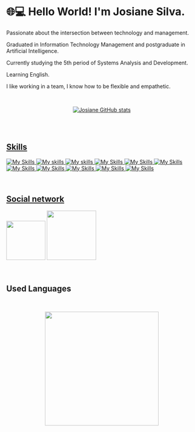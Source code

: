 # 🌐💻 Hello World! I'm Josiane Silva. 


Passionate about the intersection between technology and management.

Graduated in Information Technology Management and postgraduate in Artificial Intelligence.

Currently studying the 5th period of Systems Analysis and Development.

Learning English.

I like working in a team, I know how to be flexible and empathetic.



<br>
<div style="display: inline_block" align="center">
<a href="https://github.com/Josi8752">
  

 ![Josiane GitHub stats](https://github-readme-stats.vercel.app/api?username=josi8752&theme=tokyonight&show_icons=true&layout=compact&hide=stars,prs,issues,contribs)
 
 <br> 
</div>

<br>

## Skills
![My Skills](https://img.shields.io/badge/Python-3776AB?style=for-the-badge&logo=python&logoColor=white)
![My skills](https://img.shields.io/badge/HTML5-E34F26?style=for-the-badge&logo=html5&logoColor=white)
![My skills](https://img.shields.io/badge/CSS-239120?&style=for-the-badge&logo=css3&logoColor=white)
![My Skills](https://img.shields.io/badge/JavaScript-F7DF1E?style=for-the-badge&logo=javascript&logoColor=black)
![My Skills](https://img.shields.io/badge/TypeScript-007ACC?style=for-the-badge&logo=typescript&logoColor=white)
![My Skills](https://img.shields.io/badge/Java-ED8B00?style=for-the-badge&logo=openjdk&logoColor=white)
![My Skills](https://img.shields.io/badge/React-20232A?style=for-the-badge&logo=react&logoColor=61DAFB)
![My Skills](https://img.shields.io/badge/Spring-6DB33F?style=for-the-badge&logo=spring&logoColor=white)
![My Skills](https://img.shields.io/badge/MySQL-00000F?style=for-the-badge&logo=mysql&logoColor=white)
![My Skills](https://img.shields.io/badge/PostgreSQL-316192?style=for-the-badge&logo=postgresql&logoColor=white)
![My Skills](https://img.shields.io/badge/Microsoft_Excel-217346?style=for-the-badge&logo=microsoft-excel&logoColor=white)

<br>

## Social network
<a href="https://mail.google.com/mail/u/0/#inbox?compose=new"> <img src="https://img.shields.io/badge/Gmail-D14836?style=for-the-badge&logo=gmail&logoColor=white" width="103"></a>
<a href="https://www.linkedin.com/in/josianepracarreiras-s/"> <img src="https://img.shields.io/badge/linkedin-%230077B5.svg?style=for-the-badge&logo=linkedin&logoColor=white" width="130"></a>

<br>

## Used Languages
 
 <br>
 <p align="center"><img width="300" src="https://github-readme-stats.vercel.app/api/top-langs/?username=josi8752&layout=compact&theme=radical"></p>

